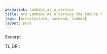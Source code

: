 ```yaml
---
permalink: lambdas_as_a_service
title: Are Lambdas As A Service the future ?
tags: [architecture, backend, lambda]
layout: post
---
```

Excerpt

TL;DR :
